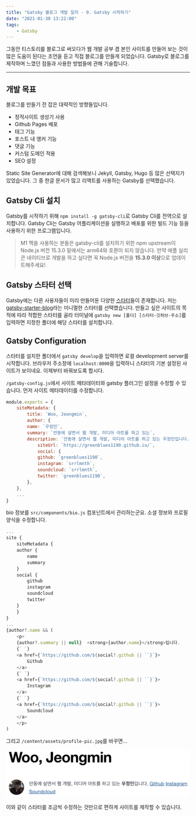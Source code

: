```yaml
---
title: "Gatsby 블로그 개발 일지 - 0. Gatsby 시작하기"
date: "2021-01-30 13:22:00"
tags:
    - Gatsby
---
```


그동안 티스토리를 블로그로 써오다가 웹 개발 공부 겸 본인 사이트를 만들어 보는 것이 많은 도움이 된다는 조언을 듣고 직접 블로그를 만들게 되었습니다. Gatsby로 블로그를 제작하며 느꼈던 점들과 사용한 방법들에 관해 기술합니다.

---

## 개발 목표

블로그를 만들기 전 잡은 대략적인 방향들입니다.

- 정적사이트 생성기 사용
- Github Pages 배포
- 태그 기능
- 포스트 내 앵커 기능
- 댓글 기능
- 커스텀 도메인 적용
- SEO 설정

Static Site Generator에 대해 검색해보니 Jekyll, Gatsby, Hugo 등 많은 선택지가 있었습니다. 그 중 한글 문서가 많고 리액트를 사용하는 Gatsby를 선택했습니다.

## Gatsby Cli 설치

Gatsby를 시작하기 위해 `npm install -g gatsby-cli`로 Gatsby Cli를 전역으로 설치합니다. Gatsby Cli는 Gatsby 어플리케이션을 실행하고 배포를 위한 빌드 기능 등을 사용하기 위한 프로그램입니다.

> M1 맥을 사용하는 분들은 gatsby-cli를 설치하기 위한 npm upstream이 Node.js 버전 15.3.0 밑에서는 arm64와 호환이 되지 않습니다. 만약 애플 실리콘 네이티브로 개발을 하고 싶다면 꼭 Node.js 버전을 **15.3.0 이상**으로 업데이트해주세요!

## Gatsby 스타터 선택

Gatsby에는 다른 사용자들이 미리 만들어둔 다양한 [스타터](https://www.gatsbyjs.com/starters/?)들이 존재합니다. 저는 [gatsby-starter-blog](https://www.gatsbyjs.com/starters/gatsbyjs/gatsby-starter-blog/)라는 미니멀한 스타터를 선택했습니다. 만들고 싶은 사이트의 목적에 따라 적합한 스타터를 골라 터미널에 `gatsby new [폴더] [스타터-깃허브-주소]`를 입력하면 지정한 폴더에 해당 스타터를 설치합니다.

## Gatsby Configuration

스타터를 설치한 폴더에서 `gatsby develop`을 입력하면 로컬 development server를 시작합니다. 브라우저 주소창에 `localhost:8000`을 입력하니 스타터의 기본 설정된 사이트가 보이네요. 이제부터 바꿔보도록 합시다.

`/gatsby-config.js`에서 사이트 메타데이터와 gatsby 플러그인 설정을 수정할 수 있습니다. 먼저 사이트 메타데이터를 수정합니다.

```javascript:title=gatsby-config.js
module.exports = {
    siteMetadata: {
        title: `Woo, Jeongmin`,
        author: {
        name: `우정민`,
        summary: `안동에 살면서 웹 개발, 미디어 아트를 하고 있는`,
        description: `안동에 살면서 웹 개발, 미디어 아트를 하고 있는 우정민입니다.`,
            siteUrl: `https://greenblues1190.github.io/`,
            social: {
            github: `greenblues1190`,
            instagram: `srrlmnth`,
            soundcloud: `srrlmnth`,
            twitter: `greenblues1190`,
        },
    },
    ...
}
```

bio 정보를 `src/components/bio.js` 컴포넌트에서 관리하는군요. 소셜 정보와 프로필 양식을 수정합니다.

```jsx:title=bio.js
...
site {
    siteMetadata {
    author {
        name
        summary
    }
    social {
        github
        instagram
        soundcloud
        twitter
    }
    }
}
...
{author?.name && (
    <p>
    {author?.summary || null}  <strong>{author.name}</strong>입니다.
    {` `}
    <a href={`https://github.com/${social?.github || ``}`}>
        Github
    </a>
    {` `}
    <a href={`https://github.com/${social?.github || ``}`}>
        Instagram
    </a>
    {` `}
    <a href={`https://github.com/${social?.github || ``}`}>
        Soundcloud
    </a>
    </p>
)
```

그리고 `/content/assets/profile-pic.jpg`를 바꾸면...

![수정된 bio의 모습](./0_bio.png)

이와 같이 스타터를 조금씩 수정하는 것만으로 편하게 사이트를 제작할 수 있습니다.